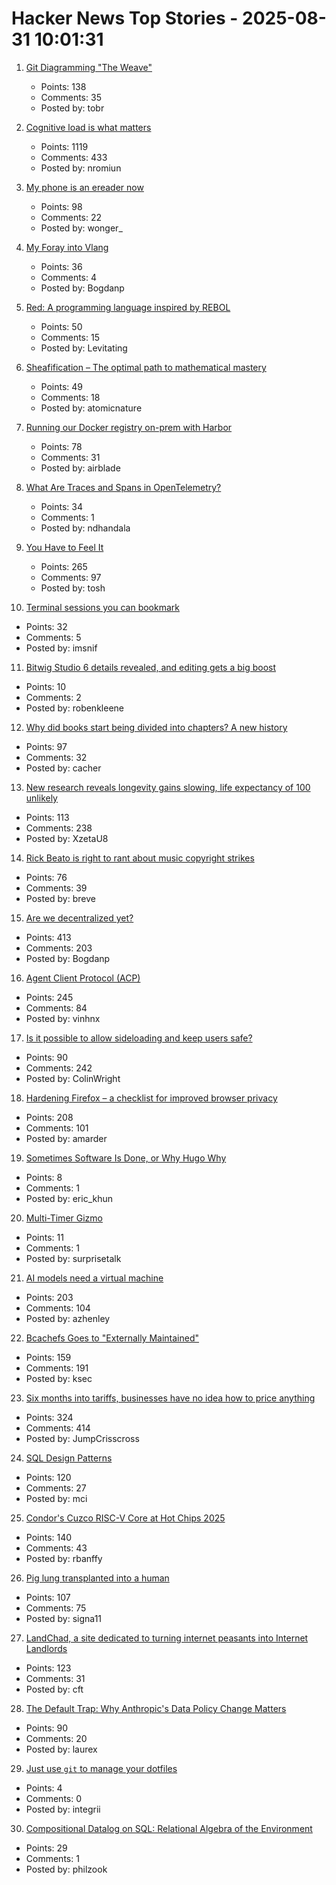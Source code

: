 # Hacker News Top Stories - 2025-08-31 10:01:31

1. [Git Diagramming "The Weave"](https://daverupert.com/2025/08/git-diagramming-the-weave/)
   - Points: 138
   - Comments: 35
   - Posted by: tobr

2. [Cognitive load is what matters](https://github.com/zakirullin/cognitive-load)
   - Points: 1119
   - Comments: 433
   - Posted by: nromiun

3. [My phone is an ereader now](https://www.davepagurek.com/blog/minimal-phone/)
   - Points: 98
   - Comments: 22
   - Posted by: wonger_

4. [My Foray into Vlang](https://kristun.dev/posts/my-foray-into-vlang/)
   - Points: 36
   - Comments: 4
   - Posted by: Bogdanp

5. [Red: A programming language inspired by REBOL](https://github.com/red/red)
   - Points: 50
   - Comments: 15
   - Posted by: Levitating

6. [Sheafification – The optimal path to mathematical mastery](https://sheafification.com/the-fast-track/)
   - Points: 49
   - Comments: 18
   - Posted by: atomicnature

7. [Running our Docker registry on-prem with Harbor](https://dev.37signals.com/running-our-docker-registry-on-prem-with-harbor/)
   - Points: 78
   - Comments: 31
   - Posted by: airblade

8. [What Are Traces and Spans in OpenTelemetry?](https://oneuptime.com/blog/post/2025-08-27-traces-and-spans-in-opentelemetry/view)
   - Points: 34
   - Comments: 1
   - Posted by: ndhandala

9. [You Have to Feel It](https://mitchellh.com/writing/feel-it)
   - Points: 265
   - Comments: 97
   - Posted by: tosh

10. [Terminal sessions you can bookmark](https://poor.dev/blog/building-zellij-web-terminal/)
   - Points: 32
   - Comments: 5
   - Posted by: imsnif

11. [Bitwig Studio 6 details revealed, and editing gets a big boost](https://cdm.link/bitwig-studio-6-details/)
   - Points: 10
   - Comments: 2
   - Posted by: robenkleene

12. [Why did books start being divided into chapters? A new history](https://sydneyreviewofbooks.com/reviews/just-a-little-longer)
   - Points: 97
   - Comments: 32
   - Posted by: cacher

13. [New research reveals longevity gains slowing, life expectancy of 100 unlikely](https://lafollette.wisc.edu/news/new-research-reveals-longevity-gains-slowing-life-expectancy-of-100-unlikely/)
   - Points: 113
   - Comments: 238
   - Posted by: XzetaU8

14. [Rick Beato is right to rant about music copyright strikes](https://savingcountrymusic.com/rick-beato-is-right-to-rant-about-music-copyright-strikes/)
   - Points: 76
   - Comments: 39
   - Posted by: breve

15. [Are we decentralized yet?](https://arewedecentralizedyet.online/)
   - Points: 413
   - Comments: 203
   - Posted by: Bogdanp

16. [Agent Client Protocol (ACP)](https://agentclientprotocol.com/overview/introduction)
   - Points: 245
   - Comments: 84
   - Posted by: vinhnx

17. [Is it possible to allow sideloading and keep users safe?](https://shkspr.mobi/blog/2025/08/is-it-possible-to-allow-sideloading-and-keep-users-safe/)
   - Points: 90
   - Comments: 242
   - Posted by: ColinWright

18. [Hardening Firefox – a checklist for improved browser privacy](https://andrewmarder.net/firefox/)
   - Points: 208
   - Comments: 101
   - Posted by: amarder

19. [Sometimes Software Is Done, or Why Hugo Why](https://commaok.xyz/post/on_hugo/)
   - Points: 8
   - Comments: 1
   - Posted by: eric_khun

20. [Multi-Timer Gizmo](https://pgadey.ca/notes/multi-timer/)
   - Points: 11
   - Comments: 1
   - Posted by: surprisetalk

21. [AI models need a virtual machine](https://blog.sigplan.org/2025/08/29/ai-models-need-a-virtual-machine/)
   - Points: 203
   - Comments: 104
   - Posted by: azhenley

22. [Bcachefs Goes to "Externally Maintained"](https://lwn.net/Articles/1035736/)
   - Points: 159
   - Comments: 191
   - Posted by: ksec

23. [Six months into tariffs, businesses have no idea how to price anything](https://www.wsj.com/business/retail/trump-tariff-business-price-impact-37b630c8)
   - Points: 324
   - Comments: 414
   - Posted by: JumpCrisscross

24. [SQL Design Patterns](https://vadimtropashko.wordpress.com/%e2%80%9csql-design-patterns%e2%80%9d-book/about/)
   - Points: 120
   - Comments: 27
   - Posted by: mci

25. [Condor's Cuzco RISC-V Core at Hot Chips 2025](https://chipsandcheese.com/p/condors-cuzco-risc-v-core-at-hot)
   - Points: 140
   - Comments: 43
   - Posted by: rbanffy

26. [Pig lung transplanted into a human](https://www.sciencealert.com/pig-lung-transplanted-into-a-human-in-major-scientific-first)
   - Points: 107
   - Comments: 75
   - Posted by: signa11

27. [LandChad, a site dedicated to turning internet peasants into Internet Landlords](https://landchad.net)
   - Points: 123
   - Comments: 31
   - Posted by: cft

28. [The Default Trap: Why Anthropic's Data Policy Change Matters](https://natesnewsletter.substack.com/p/the-default-trap-why-anthropics-data)
   - Points: 90
   - Comments: 20
   - Posted by: laurex

29. [Just use `git` to manage your dotfiles](https://ericgreer.info/post/2025-08-31-simple-dotfiles-script/)
   - Points: 4
   - Comments: 0
   - Posted by: integrii

30. [Compositional Datalog on SQL: Relational Algebra of the Environment](https://www.philipzucker.com/compose_datalog/)
   - Points: 29
   - Comments: 1
   - Posted by: philzook

